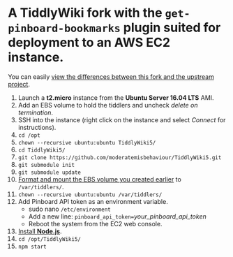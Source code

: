 # A TiddlyWiki fork with the `get-pinboard-bookmarks` plugin suited for deployment to an AWS EC2 instance.

You can easily [view the differences between this fork and the upstream project](https://github.com/Jermolene/TiddlyWiki5/compare/master...moderatemisbehaviour:master).

1. Launch a **t2.micro** instance from the **Ubuntu Server 16.04 LTS** AMI.
2. Add an EBS volume to hold the tiddlers and uncheck *delete on termination*.
3. SSH into the instance (right click on the instance and select *Connect* for instructions).
4. `cd /opt`
5. `chown --recursive ubuntu:ubuntu TiddlyWiki5/`
6. `cd TiddlyWiki5/`
7. `git clone https://github.com/moderatemisbehaviour/TiddlyWiki5.git`
8. `git submodule init`
9. `git submodule update`
10. [Format and mount the EBS volume you created earlier](http://docs.aws.amazon.com/AWSEC2/latest/UserGuide/ebs-using-volumes.html) to `/var/tiddlers/`.
11. `chown --recursive ubuntu:ubuntu /var/tiddlers/`
12. Add Pinboard API token as an environment variable.
    * sudo nano `/etc/environment`
    * Add a new line: `pinboard_api_token=`*your_pinboard_api_token*
    * Reboot the system from the EC2 web console.
13. [Install **Node.js**](https://nodejs.org/en/download/package-manager/#debian-and-ubuntu-based-linux-distributions).
14. `cd /opt/TiddlyWiki5/`
15. `npm start`
